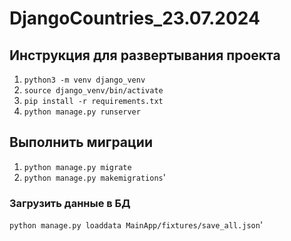 # DjangoCountries_23.07.2024

## Инструкция для развертывания проекта
1. `python3 -m venv django_venv`
2. `source django_venv/bin/activate`
3. `pip install -r requirements.txt`
5. `python manage.py runserver`

## Выполнить миграции
1. `python manage.py migrate`
2. `python manage.py makemigrations`'

### Загрузить данные в БД
`python manage.py loaddata MainApp/fixtures/save_all.json`'
